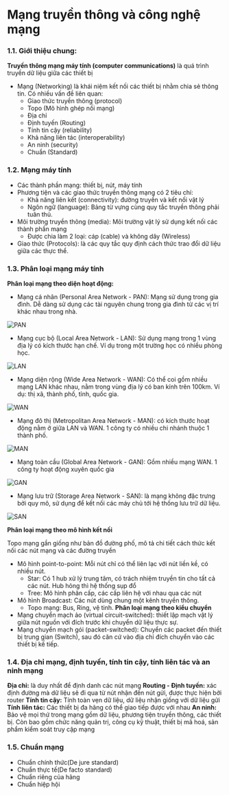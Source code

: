 # Mạng truyền thông và công nghệ mạng
### 1.1. Giới thiệu chung:
**Truyền thông mạng máy tính (computer communications)** là quá trình truyền dữ liệu giữa các thiết bị
- Mạng (Networking) là khái niệm kết nối các thiết bị nhằm chia sẻ thông tin. Có nhiều vấn đề liên quan:
  - Giao thức truyền thông (protocol)
  - Topo (Mô hình ghép nối mạng)
  - Địa chỉ
  - Định tuyến (Routing)
  - Tính tin cậy (reliability)
  - Khả năng liên tác (interoperability)
  - An ninh (security)
  - Chuẩn (Standard)
### 1.2. Mạng máy tính
- Các thành phần mạng: thiết bị, nút, máy tính
- Phương tiện và các giao thức truyền thông mạng có 2 tiêu chí:
  - Khả năng liên kết (connectivity): đường truyền và kết nối vật lý
  - Ngôn ngữ (language): Bảng từ vựng cùng quy tắc truyền thông phải tuân thủ.
- Môi trường truyền thông (media): Môi trường vật lý sử dụng kết nối các thành phần mạng
  - Được chia làm 2 loại: cáp (cable) và không dây (Wireless)
- Giao thức (Protocols): là các quy tắc quy định cách thức trao đổi dữ liệu giữa các thực thể.
### 1.3. Phân loại mạng máy tính
**Phân loại mạng theo diện hoạt động:**
- Mạng cá nhân (Personal Area Network - PAN): Mạng sử dụng trong gia đình. Dễ dàng sử dụng các tài nguyên chung trong gia đình từ các vị trí khác nhau trong nhà.

![PAN](https://maychuvatly.com/wp-content/uploads/2020/12/personal-area-network-1.png)
- Mạng cục bộ (Local Area Network - LAN): Sử dụng mạng trong 1 vùng địa lý có kích thước hạn chế. Ví dụ trong một trường học có nhiều phòng học.

![LAN](https://cdn.tgdd.vn/Files/2015/01/06/596356/lan-la-gi--3.jpg)

- Mạng diện rộng (Wide Area Network - WAN): Có thể coi gồm nhiều mạng LAN khác nhau, nằm trong vùng địa lý có ban kính trên 100km. Ví dụ: thị xã, thành phố, tỉnh, quốc gia.

![WAN](https://stc.hnammobilecare.com/hcare/uploads/images/mang-wan-la-gi-phan-biet-mang-wan-va-mang-lan-11588170269.png)

- Mạng đô thị (Metropolitan Area Network - MAN): có kích thước hoạt động nằm ở giữa LAN và WAN. 1 công ty có nhiều chi nhánh thuộc 1 thành phố.

![MAN](https://vnptgroup.vn/wp-content/uploads/2020/08/khac-biet-giua-mang-lan-man-va-wan.jpg)

- Mạng toàn cầu (Global Area Network - GAN): Gồm nhiều mạng WAN. 1 công ty hoạt động xuyên quốc gia

![GAN](https://st.quantrimang.com/photos/image/2020/12/11/gan-global-area-network-1.jpg)

- Mạng lưu trữ (Storage Area Network - SAN): là mạng không đặc trưng bởi quy mô, sử dụng để kết nối các máy chủ tới hệ thống lưu trữ dữ liệu.

![SAN](https://www.ssla.co.uk/wp-content/uploads/2020/08/Storage-area-network-300x236.png)

**Phân loại mạng theo mô hình kết nối**

Topo mạng gần giống như bản đồ đường phố, mô tả chi tiết cách thức kết nối các nút mạng và các đường truyền
- Mô hình point-to-point: Mỗi nút chỉ có thể liên lạc với nút liền kề, có nhiều nút.
  - Star: Có 1 hub xử lý trung tâm, có trách nhiệm truyền tin cho tất cả các nút. Hub hỏng thì hệ thống sụp đổ
  - Tree: Mô hình phân cấp, các cấp liên hệ với nhau qua các nút
- Mô hình Broadcast: Các nút dùng chung một kênh truyền thông.
  - Topo mạng: Bus, Ring, vệ tinh.
**Phân loại mạng theo kiểu chuyển**
- Mạng chuyển mạch ảo (virtual circuit-switched): thiết lập mạch vật lý giữa nút nguồn với đích trước khi chuyển dữ liệu thực sự.
- Mạng chuyển mạch gói (packet-switched): Chuyển các packet đến thiết bị trung gian (Switch), sau đó căn cứ vào địa chỉ đích chuyển vào các thiết bị kế tiếp.
### 1.4. Địa chỉ mạng, định tuyến, tính tin cậy, tính liên tác và an ninh mạng
**Địa chỉ:** là duy nhất để định danh các nút mạng
**Routing - Định tuyến:** xác định đường mà dữ liệu sẽ đi qua từ nút nhận đến nút gửi, được thực hiện bởi router
**Tính tin cậy:** Tính toàn vẹn dữ liệu, dữ liệu nhận giống với dữ liệu gửi
**Tính liên tác:** Các thiết bị đa hãng có thể giao tiếp được với nhau
**An ninh:** Bảo vệ mọi thứ trong mạng gồm dữ liệu, phương tiện truyền thông, các thiết bị. Còn bao gồm chức năng quản trị, công cụ kỹ thuật, thiết bị mã hoá, sản phẩm kiểm soát truy cập mạng
### 1.5. Chuẩn mạng
- Chuẩn chính thức(De jure standard)
- Chuẩn thực tế(De facto standard)
- Chuẩn riêng của hãng
- Chuẩn hiệp hội 
